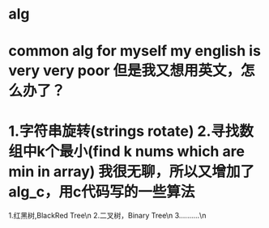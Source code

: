 alg
===
common alg for myself
my english is very very poor
但是我又想用英文，怎么办了？
===
1.字符串旋转(strings rotate)
2.寻找数组中k个最小(find k nums which are min in array)
我很无聊，所以又增加了alg_c，用c代码写的一些算法
===
1.红黑树,BlackRed Tree\n
2.二叉树，Binary Tree\n
3..........\n

